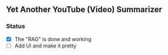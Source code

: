 ## Yet Another YouTube (Video) Summarizer

### Status

- [x] The "RAG" is done and working
- [ ] Add UI and make it pretty
